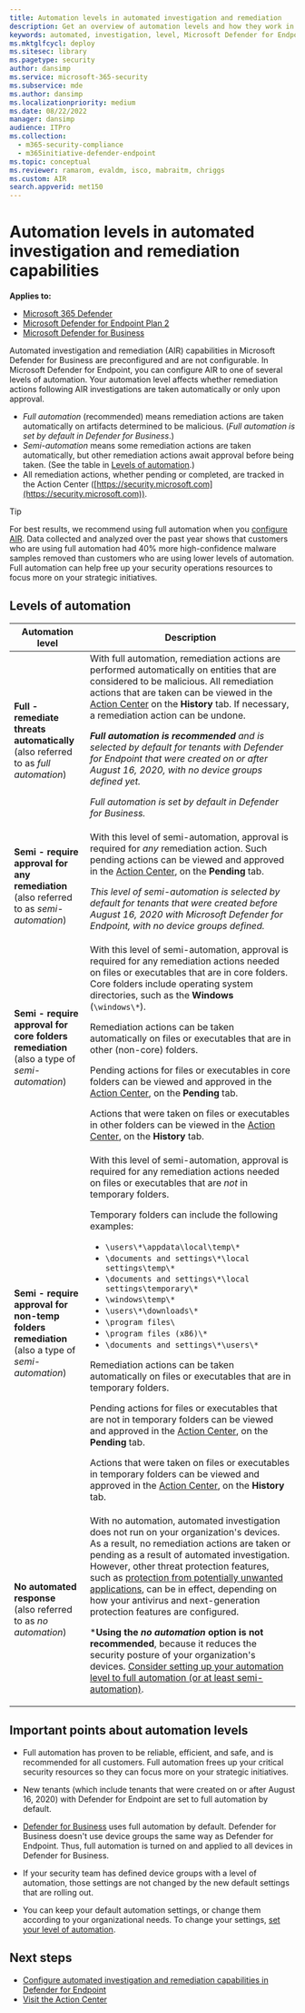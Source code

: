 ```yaml
---
title: Automation levels in automated investigation and remediation
description: Get an overview of automation levels and how they work in Microsoft Defender for Endpoint
keywords: automated, investigation, level, Microsoft Defender for Endpoint
ms.mktglfcycl: deploy
ms.sitesec: library
ms.pagetype: security
author: dansimp
ms.service: microsoft-365-security
ms.subservice: mde
ms.author: dansimp
ms.localizationpriority: medium
ms.date: 08/22/2022
manager: dansimp
audience: ITPro
ms.collection:
  - m365-security-compliance
  - m365initiative-defender-endpoint
ms.topic: conceptual
ms.reviewer: ramarom, evaldm, isco, mabraitm, chriggs
ms.custom: AIR
search.appverid: met150
---
```


# Automation levels in automated investigation and remediation capabilities

**Applies to:**

- [Microsoft 365 Defender](https://go.microsoft.com/fwlink/?linkid=2118804)
- [Microsoft Defender for Endpoint Plan 2](https://go.microsoft.com/fwlink/p/?linkid=2154037)
- [Microsoft Defender for Business](../defender-business/mdb-overview.md)

Automated investigation and remediation (AIR) capabilities in Microsoft Defender for Business are preconfigured and are not configurable. In Microsoft Defender for Endpoint, you can configure AIR to one of several levels of automation. Your automation level affects whether remediation actions following AIR investigations are taken automatically or only upon approval.

- *Full automation* (recommended) means remediation actions are taken automatically on artifacts determined to be malicious. (*Full automation is set by default in Defender for Business*.)
- *Semi-automation* means some remediation actions are taken automatically, but other remediation actions await approval before being taken. (See the table in [Levels of automation](#levels-of-automation).)
- All remediation actions, whether pending or completed, are tracked in the Action Center ([https://security.microsoft.com](https://security.microsoft.com)).

> [!TIP]
> For best results, we recommend using full automation when you [configure AIR](configure-automated-investigations-remediation.md). Data collected and analyzed over the past year shows that customers who are using full automation had 40% more high-confidence malware samples removed than customers who are using lower levels of automation. Full automation can help free up your security operations resources to focus more on your strategic initiatives.

## Levels of automation

|Automation level|Description|
|---|---|
|**Full - remediate threats automatically** <br> (also referred to as *full automation*)|With full automation, remediation actions are performed automatically on entities that are considered to be malicious. All remediation actions that are taken can be viewed in the [Action Center](auto-investigation-action-center.md) on the **History** tab. If necessary, a remediation action can be undone. <p> ***Full automation is recommended** and is selected by default for tenants with Defender for Endpoint that were created on or after August 16, 2020, with no device groups defined yet.*<p>*Full automation is set by default in Defender for Business.*|
|**Semi - require approval for any remediation** <br> (also referred to as *semi-automation*)|With this level of semi-automation, approval is required for *any* remediation action. Such pending actions can be viewed and approved in the [Action Center](auto-investigation-action-center.md), on the **Pending** tab. <p> *This level of semi-automation is selected by default for tenants that were created before August 16, 2020 with Microsoft Defender for Endpoint, with no device groups defined.*|
|**Semi - require approval for core folders remediation** <br> (also a type of *semi-automation*)|With this level of semi-automation, approval is required for any remediation actions needed on files or executables that are in core folders. Core folders include operating system directories, such as the **Windows** (`\windows\*`). <p> Remediation actions can be taken automatically on files or executables that are in other (non-core) folders. <p> Pending actions for files or executables in core folders can be viewed and approved in the [Action Center](auto-investigation-action-center.md), on the **Pending** tab. <p> Actions that were taken on files or executables in other folders can be viewed in the [Action Center](auto-investigation-action-center.md), on the **History** tab.|
|**Semi - require approval for non-temp folders remediation** <br> (also a type of *semi-automation*)|With this level of semi-automation, approval is required for any remediation actions needed on files or executables that are *not* in temporary folders. <p> Temporary folders can include the following examples: <ul><li>`\users\*\appdata\local\temp\*`</li><li>`\documents and settings\*\local settings\temp\*`</li><li>`\documents and settings\*\local settings\temporary\*`</li><li>`\windows\temp\*`</li><li>`\users\*\downloads\*`</li><li>`\program files\`</li><li>`\program files (x86)\*`</li><li>`\documents and settings\*\users\*`</li></ul> <p> Remediation actions can be taken automatically on files or executables that are in temporary folders. <p> Pending actions for files or executables that are not in temporary folders can be viewed and approved in the [Action Center](auto-investigation-action-center.md), on the **Pending** tab. <p> Actions that were taken on files or executables in temporary folders can be viewed and approved in the [Action Center](auto-investigation-action-center.md), on the **History** tab.|
|**No automated response** <br> (also referred to as *no automation*)|With no automation, automated investigation does not run on your organization's devices. As a result, no remediation actions are taken or pending as a result of automated investigation. However, other threat protection features, such as [protection from potentially unwanted applications](/windows/security/threat-protection/microsoft-defender-antivirus/detect-block-potentially-unwanted-apps-microsoft-defender-antivirus), can be in effect, depending on how your antivirus and next-generation protection features are configured. <p> ***Using the *no automation* option is not recommended**, because it reduces the security posture of your organization's devices. [Consider setting up your automation level to full automation (or at least semi-automation)](/microsoft-365/security/defender-endpoint/machine-groups).|

## Important points about automation levels

- Full automation has proven to be reliable, efficient, and safe, and is recommended for all customers. Full automation frees up your critical security resources so they can focus more on your strategic initiatives.

- New tenants (which include tenants that were created on or after August 16, 2020) with Defender for Endpoint are set to full automation by default.

- [Defender for Business](../defender-business/compare-mdb-m365-plans.md) uses full automation by default. Defender for Business doesn't use device groups the same way as Defender for Endpoint. Thus, full automation is turned on and applied to all devices in Defender for Business.

- If your security team has defined device groups with a level of automation, those settings are not changed by the new default settings that are rolling out.

- You can keep your default automation settings, or change them according to your organizational needs. To change your settings, [set your level of automation](/microsoft-365/security/defender-endpoint/configure-automated-investigations-remediation#set-up-device-groups).

## Next steps

- [Configure automated investigation and remediation capabilities in Defender for Endpoint](configure-automated-investigations-remediation.md)
- [Visit the Action Center](/microsoft-365/security/defender-endpoint/auto-investigation-action-center#the-action-center)
